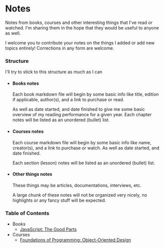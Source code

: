 # Notes

Notes from books, courses and other interesting things that I've read or watched. I'm sharing them in the hope that they would be useful to anyone as well.

I welcome you to contribute your notes on the things I added or add new topics entirely! Corrections in any form are welcome.

### Structure

I'll try to stick to this structure as much as I can

- #### Books notes

    Each book markdown file will begin by some basic info like title, edition if applicable, author(s), and a link to purchase or read.

    As well as date started, and date finished to give me some basic overview of my reading performance for a given year.
    Each chapter notes will be listed as an unordered (bullet) list.

- #### Courses notes

    Each course markdown file will begin by some basic info like name, creator(s), and a link to purchase or watch. As well as date started, and date finished.

    Each section (lesson) notes will be listed as an unordered (bullet) list.

- #### Other things notes

    These things may be articles, documentations, interviews, etc.

    A large chunk of these notes will not be organized very nicely, no highlights or any fancy stuff will be expected.

### Table of Contents

- Books
  - [JavaScript: The Good Parts](book-javaScript-the-good-parts.md)
- Courses
  - [Foundations of Programming: Object-Oriented Design](course-object-oriented-design.md)
